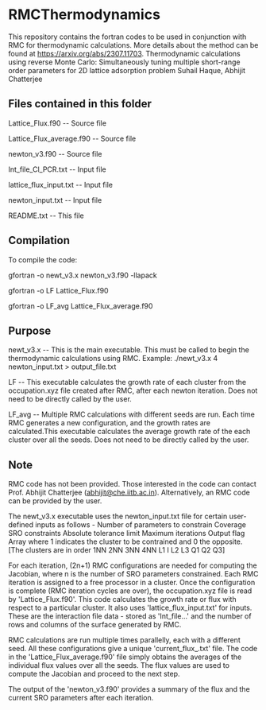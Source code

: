 # RMCThermodynamics

This repository contains the fortran codes to be used in conjunction with RMC for thermodynamic calculations.
More details about the method can be found at https://arxiv.org/abs/2307.11703.
Thermodynamic calculations using reverse Monte Carlo: Simultaneously tuning multiple short-range order parameters for 2D lattice adsorption problem
Suhail Haque, Abhijit Chatterjee

Files contained in this folder
------------------------------
Lattice_Flux.f90 -- Source file

Lattice_Flux_average.f90 -- Source file

newton_v3.f90 -- Source file

Int_file_Cl_PCR.txt -- Input file

lattice_flux_input.txt -- Input file

newton_input.txt -- Input file

README.txt -- This file

Compilation
-----------
To compile the code:

gfortran -o newt_v3.x newton_v3.f90 -llapack

gfortran -o LF Lattice_Flux.f90

gfortran -o LF_avg Lattice_Flux_average.f90

Purpose
-------
newt_v3.x -- This is the main executable. This must be called to begin the thermodynamic calculations using RMC.
Example: ./newt_v3.x 4 newton_input.txt > output_file.txt

LF -- This executable calculates the growth rate of each cluster from the occupation.xyz file created after RMC, after each newton iteration.
      Does not need to be directly called by the user. 

LF_avg -- Multiple RMC calculations with different seeds are run. Each time RMC generates a new configuration, and the growth rates are calculated.This executable                  calculates the average growth rate of the each cluster over all the seeds.
         Does not need to be directly called by the user.

Note
----
RMC code has not been provided. Those interested in the code can contact Prof. Abhijit Chatterjee (abhijit@che.iitb.ac.in).
Alternatively, an RMC code can be provided by the user.


The newt_v3.x executable uses the newton_input.txt file for certain user-defined inputs as follows -
Number of parameters to constrain
Coverage
SRO constraints
Absolute tolerance limit
Maximum iterations
Output flag
Array where 1 indicates the cluster to be contrained and 0 the opposite.
[The clusters are in order 1NN 2NN 3NN 4NN L1 I L2 L3 Q1 Q2 Q3]

For each iteration, (2n+1) RMC configurations are needed for computing the Jacobian, where n is the number of SRO parameters constrained. Each RMC iteration is assigned to a free processor in a cluster. Once the configuration is complete (RMC iteration cycles are over), the occupation.xyz file is read by 'Lattice_Flux.f90'. This code calculates the growth rate or flux with respect to a particular cluster. It also uses 'lattice_flux_input.txt' for inputs. These are the interaction file data - stored as 'Int_file...' and the number of rows and columns of the surface generated by RMC.

RMC calculations are run multiple times parallelly, each with a different seed. All these configurations give a unique 'current_flux_<irank>.txt' file. The code in the 'Lattice_Flux_average.f90' file simply obtains the averages of the individual flux values over all the seeds. The flux values are used to
compute the Jacobian and proceed to the next step.



The output of the 'newton_v3.f90' provides a summary of the flux and the current SRO parameters after each iteration.
